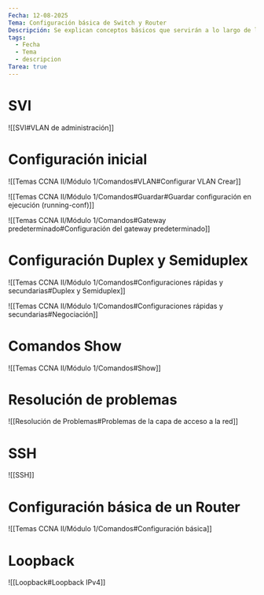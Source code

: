 ```yaml
---
Fecha: 12-08-2025
Tema: Configuración básica de Switch y Router
Descripción: Se explican conceptos básicos que servirán a lo largo de los Módulos
tags:
  - Fecha
  - Tema
  - descripcion
Tarea: true
---
```


# SVI

![[SVI#VLAN de administración]]
# Configuración inicial

![[Temas CCNA II/Módulo 1/Comandos#VLAN#Configurar VLAN Crear]]

![[Temas CCNA II/Módulo 1/Comandos#Guardar#Guardar configuración en ejecución (running-conf)]]

![[Temas CCNA II/Módulo 1/Comandos#Gateway predeterminado#Configuración del gateway predeterminado]]

# Configuración Duplex y Semiduplex

![[Temas CCNA II/Módulo 1/Comandos#Configuraciones rápidas y secundarias#Duplex y Semiduplex]]

![[Temas CCNA II/Módulo 1/Comandos#Configuraciones rápidas y secundarias#Negociación]]
# Comandos Show

![[Temas CCNA II/Módulo 1/Comandos#Show]]

# Resolución de problemas

![[Resolución de Problemas#Problemas de la capa de acceso a la red]]
# SSH

![[SSH]]

# Configuración básica de un Router

![[Temas CCNA II/Módulo 1/Comandos#Configuración básica]]

# Loopback

![[Loopback#Loopback IPv4]]
